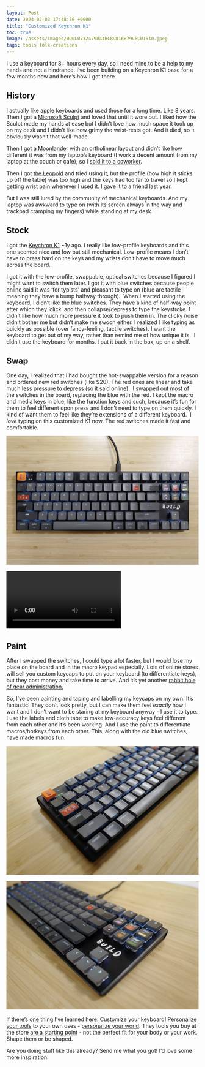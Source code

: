 ```yaml
---
layout: Post
date: 2024-02-03 17:48:56 +0000
title: "Customized Keychron K1"
toc: true
image: /assets/images/0D0C0732479844BC89816879C8C01510.jpeg
tags: tools folk-creations
---
```


I use a keyboard for 8\+ hours every day, so I need mine to be a help to my hands and not a hindrance\. I’ve been building on a Keychron K1 base for a few months now and here’s how I got there\.

## History
I actually like apple keyboards and used those for a long time\. Like 8 years. Then I got a [Microsoft Sculpt](https://www.microsoft.com/en/accessories/products/keyboards/sculpt-ergonomic-desktop?activetab=pivot:overviewtab) and loved that until it wore out\. I liked how the Sculpt made my hands at ease but I didn’t love how much space it took up on my desk and I didn’t like how grimy the wrist\-rests got\. And it died, so it obviously wasn’t that well\-made\.

Then I [got a Moonlander](https://www.joshbeckman.org/blog/ergodox-moonlander-week-3) with an ortholinear layout and didn’t like how different it was from my laptop’s keyboard \(I work a decent amount from my laptop at the couch or cafe\), so I [sold it to a coworker](https://www.joshbeckman.org/blog/switching-away-from-the-moonlander-keyboard)\.

Then I got [the Leopold](https://www.joshbeckman.org/blog/leopold-fc660c) and tried using it, but the profile \(how high it sticks up off the table\) was too high and the keys had too far to travel so I kept getting wrist pain whenever I used it\. I gave it to a friend last year\.

But I was still lured by the community of mechanical keyboards\. And my laptop was awkward to type on \(with its screen always in the way and trackpad cramping my fingers\) while standing at my desk\.

## Stock
I got the [Keychron K1](https://www.keychron.com/products/keychron-k1-wireless-mechanical-keyboard?variant=39556485382233) ~1y ago\. I really like low\-profile keyboards and this one seemed nice and low but still mechanical\. Low\-profile means I don’t have to press hard on the keys and my wrists don’t have to move much across the board\.

I got it with the low\-profile, swappable, optical switches because I figured I might want to switch them later\. I got it with blue switches because people online said it was ‘for typists’ and pleasant to type on \(blue are tactile \- meaning they have a bump halfway through\)\.
 When I started using the keyboard, I didn’t like the blue switches\. They have a kind of half\-way point after which they ‘click’ and then collapse/depress to type the keystroke\. I didn’t like how much more pressure it took to push them in\. The clicky noise didn’t bother me but didn’t make me swoon either\. I realized I like typing as quickly as possible \(over fancy\-feeling, tactile switches\)\. I want the keyboard to get out of my way, rather than remind me of how unique it is\.
 I didn’t use the keyboard for months\. I put it back in the box, up on a shelf\.

## Swap
One day, I realized that I had bought the hot\-swappable version for a reason and ordered new red switches \(like $20\)\. The red ones are linear and take much less pressure to depress \(so it said online\)\.
 I swapped out most of the switches in the board, replacing the blue with the red\. I kept the macro and media keys in blue, like the function keys and such, because it’s fun for them to feel different upon press and I don’t need to type on them quickly\. I kind of want them to feel like they’re extensions of a different keyboard\.
 I *love* typing on this customized K1 now\. The red switches made it fast and comfortable\.

![](/assets/images/0D0C0732479844BC89816879C8C01510.jpeg)

<video controls src="/assets/videos/3A83E7196324414B8C5616132FAE1844.mov"></video>

## Paint
After I swapped the switches, I could type a lot faster, but I would lose my place on the board and in the macro keypad especially\. Lots of online stores will sell you custom keycaps to put on your keyboard \(to differentiate keys\), but they cost money and take time to arrive\. And it’s yet another [rabbit hole of gear administration\.](https://www.joshbeckman.org/notes/629455047)

So, I’ve been painting and taping and labelling my keycaps on my own\. It’s fantastic\! They don’t look pretty, but I can make them feel *exactly* how I want and I don’t want to be staring at my keyboard anyway \- I use it to type\. I use the labels and cloth tape to make low\-accuracy keys feel different from each other and it’s been working\. And I use the paint to differentiate macros/hotkeys from each other\. This, along with the old blue switches, have made macros fun\.

![](/assets/images/B3C6284A406049AF96845406F99679C7.jpeg)

![](/assets/images/152B10A3E0684B4FA311CCCB276F283A.jpeg)

If there’s one thing I’ve learned here: Customize your keyboard\! [Personalize your tools](https://www.joshbeckman.org/notes/561539119)  to your own uses \- [personalize your world](https://www.joshbeckman.org/blog/people-will-personalize)\. They tools you buy at the store [are a starting point](https://www.joshbeckman.org/notes/546207525) \- not the perfect fit for your body or your work\. Shape them or be shaped\.

Are you doing stuff like this already? Send me what you got\! I’d love some more inspiration\.
